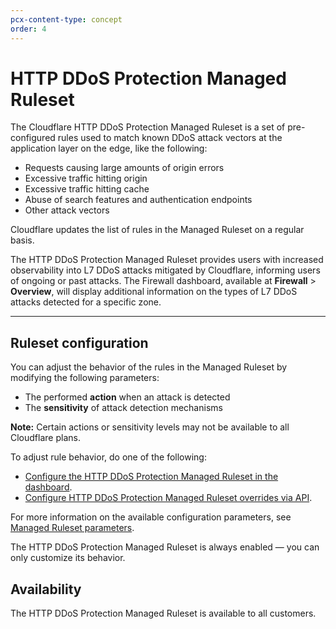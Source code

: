 ```yaml
---
pcx-content-type: concept
order: 4
---
```


# HTTP DDoS Protection Managed Ruleset

The Cloudflare HTTP DDoS Protection Managed Ruleset is a set of pre-configured rules used to match known DDoS attack vectors at the application layer on the edge, like the following:

* Requests causing large amounts of origin errors
* Excessive traffic hitting origin
* Excessive traffic hitting cache
* Abuse of search features and authentication endpoints
* Other attack vectors

Cloudflare updates the list of rules in the Managed Ruleset on a regular basis.

The HTTP DDoS Protection Managed Ruleset provides users with increased observability into L7 DDoS attacks mitigated by Cloudflare, informing users of ongoing or past attacks. The Firewall dashboard, available at **Firewall** > **Overview**, will display additional information on the types of L7 DDoS attacks detected for a specific zone.

---

## Ruleset configuration

You can adjust the behavior of the rules in the Managed Ruleset by modifying the following parameters:

* The performed **action** when an attack is detected
* The **sensitivity** of attack detection mechanisms

**Note:** Certain actions or sensitivity levels may not be available to all Cloudflare plans.

To adjust rule behavior, do one of the following:

* [Configure the HTTP DDoS Protection Managed Ruleset in the dashboard](/managed-rulesets/http-ddos/configure-dashboard).
* [Configure HTTP DDoS Protection Managed Ruleset overrides via API](/managed-rulesets/http-ddos/configure-api).

For more information on the available configuration parameters, see [Managed Ruleset parameters](/managed-rulesets/http-ddos/override-parameters).

<Aside type='note' header='Note'>

The HTTP DDoS Protection Managed Ruleset is always enabled — you can only customize its behavior.

</Aside>

## Availability

The HTTP DDoS Protection Managed Ruleset is available to all customers.
